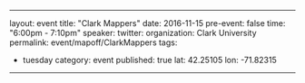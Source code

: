 
---
layout: event
title: "Clark Mappers"
date: 2016-11-15
pre-event: false
time: "6:00pm - 7:10pm"
speaker: 
twitter: 
organization: Clark University
permalink: event/mapoff/ClarkMappers
tags: 
  - tuesday
category: event
published: true
lat: 42.25105
lon: -71.82315
---
